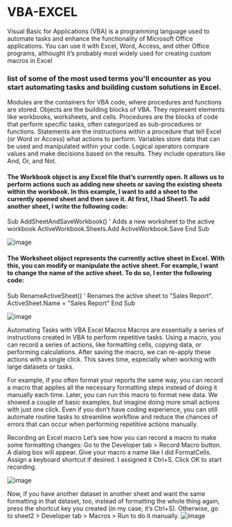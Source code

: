 # VBA-EXCEL
Visual Basic for Applications (VBA) is a programming language used to automate tasks and enhance the functionality of Microsoft Office applications. You can use it with Excel, Word, Access, and other Office programs, althought it’s probably most widely used for creating custom macros in Excel
### list of some of the most used terms you'll encounter as you start automating tasks and building custom solutions in Excel.
Modules are the containers for VBA code, where procedures and functions are stored.
Objects are the building blocks of VBA. They represent elements like workbooks, worksheets, and cells.
Procedures are the blocks of code that perform specific tasks, often categorized as sub-procedures or functions.
Statements are the instructions within a procedure that tell Excel (or Word or Access) what actions to perform.
Variables store data that can be used and manipulated within your code.
Logical operators compare values and make decisions based on the results. They include operators like And, Or, and Not.

#### The Workbook object is any Excel file that’s currently open. It allows us to perform actions such as adding new sheets or saving the existing sheets within the workbook. In this example, I want to add a sheet to the currently opened sheet and then save it. At first, I had Sheet1. To add another sheet, I write the following code:
 Sub AddSheetAndSaveWorkbook()
    ' Adds a new worksheet to the active workbook
   ActiveWorkbook.Sheets.Add
    ActiveWorkbook.Save
End Sub

![image](https://github.com/user-attachments/assets/26c6223e-8ab2-4383-9b5d-45e112022b66)

#### The Worksheet object represents the currently active sheet in Excel. With this, you can modify or manipulate the active sheet. For example, I want to change the name of the active sheet. To do so, I enter the following code:
Sub RenameActiveSheet()
    ' Renames the active sheet to "Sales Report".
    ActiveSheet.Name = "Sales Report"
End Sub

![image](https://github.com/user-attachments/assets/cf9561ea-90b6-4f92-b768-0120d9bad111)

Automating Tasks with VBA Excel Macros
Macros are essentially a series of instructions created in VBA to perform repetitive tasks. Using a macro, you can record a series of actions, like formatting cells, copying data, or performing calculations. After saving the macro, we can re-apply these actions with a single click. This saves time, especially when working with large datasets or tasks.

For example, if you often format your reports the same way, you can record a macro that applies all the necessary formatting steps instead of doing it manually each time. Later, you can run this macro to format new data. We showed a couple of basic examples, but imagine doing more small actions with just one click. Even if you don’t have coding experience, you can still automate routine tasks to streamline workflow and reduce the chances of errors that can occur when performing repetitive actions manually.

Recording an Excel macro 
Let’s see how you can record a macro to make some formatting changes:
Go to the Developer tab > Record Macro button. 
A dialog box will appear. Give your macro a name like I did FormatCells.
Assign a keyboard shortcut if desired. I assigned it Ctrl+S.
Click OK to start recording.

![image](https://github.com/user-attachments/assets/be87d93d-d30c-4d1d-998c-3a2495a3d629)



Now, if you have another dataset in another sheet and want the same formatting in that dataset, too, instead of formatting the whole thing again, press the shortcut key you created (in my case, it’s Ctrl+S). Otherwise, go to sheet2 > Developer tab > Macros > Run to do it manually.
![image](https://github.com/user-attachments/assets/a112cea4-4046-4079-abe4-1fad62d21b01)
